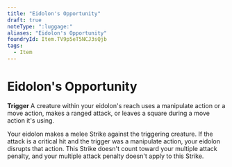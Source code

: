 ```yaml
---
title: "Eidolon's Opportunity"
draft: true
noteType: ":luggage:"
aliases: "Eidolon's Opportunity"
foundryId: Item.TV9p5eT5NCJ3sQjb
tags:
  - Item
---
```


# Eidolon's Opportunity

**Trigger** A creature within your eidolon's reach uses a manipulate action or a move action, makes a ranged attack, or leaves a square during a move action it's using.

Your eidolon makes a melee Strike against the triggering creature. If the attack is a critical hit and the trigger was a manipulate action, your eidolon disrupts that action. This Strike doesn't count toward your multiple attack penalty, and your multiple attack penalty doesn't apply to this Strike.
